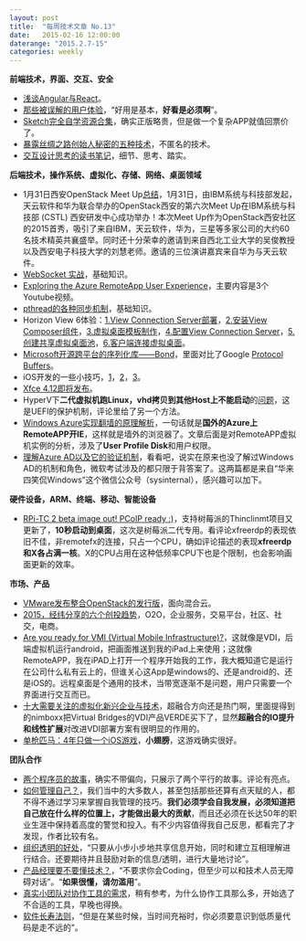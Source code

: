 ```yaml
---
layout: post
title:  "每周技术文章 No.13"
date:   2015-02-16 12:00:00
daterange: "2015.2.7-15"
categories: weekly
---
```

**前端技术，界面、交互、安全**

* [浅谈Angular与React](http://jimliu.net/2015/02/05/angular-vs-react-in-shallow/)。
* [那些被误解的用户体验](http://www.woshipm.com/pmd/137708.html)，“好用是基本，**好看是必须啊**”。
* [Sketch完全自学资源合集](http://www.jianshu.com/p/41539444261c)，确实正版略贵，但是做一个复杂APP就值回票价了。
* [暴露丝绸之路创始人秘密的五种技术](http://www.solidot.org/story?sid=43042)，不匿名的技术。
* [交互设计思考的读书笔记](http://zhuanlan.zhihu.com/youwenwen/19949278)，细节、思考、踏实。

**后端技术，操作系统、虚拟化、存储、网络、桌面领域**

* 1月31日西安OpenStack Meet Up[总结](http://www.openstack.cn/p3192.html)，1月31日，由IBM系统与科技部发起，天云软件和华为联合举办的OpenStack西安的第六次Meet Up在IBM系统与科技部 (CSTL) 西安研发中心成功举办！本次Meet Up作为OpenStack西安社区的2015首秀，吸引了来自IBM，天云软件，华为，三星等多家公司的大约60名技术精英共襄盛举。同时还十分荣幸的邀请到来自西北工业大学的吴俊教授以及西安电子科技大学的刘慧老师。邀请的三位演讲嘉宾来自华为与天云软件。
* [WebSocket 实战](http://www.ibm.com/developerworks/cn/java/j-lo-WebSocket/index.html?ca=drs-)，基础知识。
* [Exploring the Azure RemoteApp User Experience](http://blogs.msdn.com/b/rds/archive/2015/02/02/exploring-the-azure-remoteapp-user-experience.aspx)，主要内容是3个Youtube视频。
* [pthread的各种同步机制](http://casatwy.com/pthreadde-ge-chong-tong-bu-ji-zhi.html)，基础知识。
* Horizon View 6体验：[1.View Connection Server部署](http://rdsrv.blog.51cto.com/2996778/1613687)，[2.安装View Composer组件](http://rdsrv.blog.51cto.com/2996778/1613693)，[3.虚拟桌面模板制作](http://rdsrv.blog.51cto.com/2996778/1613697)，[4.配置View Connection Server](http://rdsrv.blog.51cto.com/2996778/1613700)，[5.创建共享虚拟桌面池](http://rdsrv.blog.51cto.com/2996778/1613708)，[6.客户端连接虚拟桌面](http://rdsrv.blog.51cto.com/2996778/1613709)。
* [Microsoft开源跨平台的序列化库——Bond](http://www.infoq.com/cn/news/2015/02/MicrosoftBond)，里面对比了Google [Protocol Buffers](https://developers.google.com/protocol-buffers/docs/overview)。
* iOS开发的一些小技巧，[1](http://www.jianshu.com/p/50b63a221f09)，[2](http://www.jianshu.com/p/08f194e9904c)，[3](http://www.jianshu.com/p/f547eb0368c4)。
* [Xfce 4.12即将发布](http://www.solidot.org/story?sid=43000)。
* HyperV下**二代虚拟机跑Linux，vhd拷贝到其他Host上不能启动**的[问题](http://blogs.msdn.com/b/virtual_pc_guy/archive/2015/02/11/copying-the-vhd-of-a-generation-2-linux-vm-and-not-booting-afterwards.aspx)，这是UEFI的保护机制，评论里给了另一个方法。
* [Windows Azure实现翻墙的原理解析](http://mp.weixin.qq.com/s?__biz=MzA3NTM1MzE4Nw==&mid=202736755&idx=1&sn=f63602f96eb2dec3e6ff26bc0d03a4b0)，一句话就是**国外的Azure上RemoteAPP开IE**，这样就是墙外的浏览器了。文章后面是对RemoteAPP虚拟机实例的分析，涉及了**User Profile Disk**和用户权限。
* [理解Azure AD以及它的验证机制](http://mp.weixin.qq.com/s?__biz=MzA3NTM1MzE4Nw==&mid=202743842&idx=1&sn=8fa4610b31583392dc356605592bc6fa#rd)，看看吧，说实在原来也没了解过Windows AD的机制和角色，微软考试涉及的都只限于背答案了。这两篇都是来自“华来四笑侃Windows”这个微信公众号（sysinternal），感兴趣可以加下。

**硬件设备，ARM、终端、移动、智能设备**

* [RPi-TC 2 beta image out! PCoIP ready :)](http://rpitc.blogspot.jp/2015/02/rpi-tc-2-beta-image-out-pcoip-ready.html)，支持树莓派的Thinclinmt项目又更新了，**10秒启动到桌面**，这次是树莓派二代专用。看评论xfreerdp的表现依旧不佳，非remotefx的连接，只占一个CPU，确如评论描述的表现**xfreerdp和X各占满一核**。X的CPU占用在这种低频率CPU下也是个限制，也会影响画面更新的效率。

**市场、产品**

* [VMware发布整合OpenStack的发行版](https://www.mirantis.com/openstack-portal/external-news/onecloud-rule-vmware-releases-openstack-distro-goes-hybrid)，面向混合云。
* [2015，经纬分享的六个创投趋势](http://www.woshipm.com/it/137609.html)，O2O，企业服务，交易平台，社区、社交，电商。
* [Are you ready for VMI (Virtual Mobile Infrastructure)?](http://www.brianmadden.com/blogs/brianmadden/archive/2015/02/11/are-you-ready-for-vmi-virtual-mobile-infrastructure-it-s-like-vdi-but-for-remoting-mobile-oses.aspx)，这就像是VDI，后端虚拟机运行android，把画面推送到我的iPad上来使用；这就像RemoteAPP，我在iPAD上打开一个程序开始我的工作，我大概知道它是运行在公司什么私有云上的，但谁关心这App是windows的、还是android的、还是iOS的。远程桌面是个通用的技术，当带宽逐渐不是问题，用户只需要一个界面进行交互而已。
* [十大需要关注的虚拟化新兴企业与技术](http://server.zdnet.com.cn/server/2015/0210/3046298.shtml)，超融合方向还是热门啊，里面提得到的nimboxx把Virtual Bridges的VDI产品VERDE买下了，显然**超融合的IO提升和线性扩展**对改进VDI部署方案有很明显的作用的。
* [单枪匹马：4年只做一个iOS游戏](http://www.techug.com/tiny-wings)，**小翅膀**，这游戏确实很好。

**团队合作**

* [两个程序员的故事](http://www.vaikan.com/the-parable-of-the-two-programmers/)，确实不带偏向，只展示了两个平行的故事。评论有亮点。
* [如何管理自己？](http://www.woshipm.com/zhichang/136374.html)，我们当中的大多数人，甚至包括那些还算有点天赋的人，都不得不通过学习来掌握自我管理的技巧。**我们必须学会自我发展，必须知道把自己放在什么样的位置上，才能做出最大的贡献**，而且还必须在长达50年的职业生涯中保持着高度的警觉和投入。有不少内容值得我自己反思，都看完了才发现，作者比较有名。
* [组织透明的好处](http://www.infoq.com/cn/news/2015/02/benefits-transparency)，“只要从小步小步地共享信息开始，同时和建立互相理解进行结合。还要期待并且鼓励对新的信息/透明，进行大量地讨论”。
* [产品经理要不要懂技术？](http://www.woshipm.com/pmd/137723.html)，“不要求你会Coding，但至少可以和技术人员无障碍对话”。“**如果很懂，请勿滥用**”。
* [真实小团队对协作工具的需求](http://www.woshipm.com/it/136804.html)，稍有参考，为什么协作工具那么多，开始选了不合适的工具，早晚也得换。
* [软件长寿法则](http://www.techug.com/the-7-rules-for-writing-software-that-wont-die-when-you-do)，“但是在某些时候，当时间充裕时，你必须要意识到低质量代码是走不远的”。

